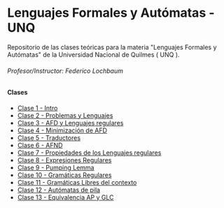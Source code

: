 # Lenguajes Formales y Autómatas - UNQ


Repositorio de las clases teóricas para la materia "Lenguajes Formales y Autómatas" de la Universidad Nacional de Quilmes ( UNQ ).

###### Profesor/Instructor: Federico Lochbaum

#### Clases

- [Clase 1 - Intro](/pdfs/LFA_T1_-_2023_-_S2.pdf)
- [Clase 2 - Problemas y Lenguajes](/pdfs/LFA_T2__problemas_y_lenguajes__-_2023_-_S2.pdf)
- [Clase 3 - AFD y Lenguajes regulares](/pdfs/LFA_T3__AFD_y_L_regulares__-_2023_-_S2.pdf)
- [Clase 4 - Minimización de AFD](/pdfs/LFA_T4__Minimizacion__-_2023_-_S2_1.pdf)
- [Clase 5 - Traductores](/pdfs/LFA_T5__Traductores__-_2023_-_S2.pdf)
- [Clase 6 - AFND](/pdfs/LFA%20%20T6%20(%20AFND%20)%20-%202023%20-%20S2.pdf)
- [Clase 7 - Propiedades de los Lenguajes regulares](/pdfs/LFA%20T7%20(%20Propiedades%20L%20Regulares%20)%20-%202023%20-%20S2.pdf)
- [Clase 8 - Expresiones Regulares](/pdfs/LFA%20%20T8%20(%20Expresiones%20Regulares%20)%20-%202023%20-%20S2.pdf)
- [Clase 9 - Pumping Lemma](/pdfs/LFA%20%20T9%20(%20Pumping%20Lemma%20)%20-%202023%20-%20S2.pdf)
- [Clase 10 - Gramáticas Regulares](/pdfs/LFA%20T10%20(%20Gramáticas%20regulares%20)%20-%202023%20-%20S2.pdf)
- [Clase 11 - Gramáticas Libres del contexto](/pdfs/LFA%20T11%20(%20Gramáticas%20libres%20de%20contexto%20%20)%20-%202023%20-%20S2.pdf)
- [Clase 12 - Autómatas de pila](/pdfs/LFA%20T12%20(%20Autómatas%20de%20pila%20%20)%20-%202023%20-%20S2.pdf)
- [Clase 13 - Equivalencia AP y GLC](/pdfs/LFA%20T13%20(%20Equivalencia%20AP%20y%20GLC%20%20)%20-%202023%20-%20S2.pdf)
